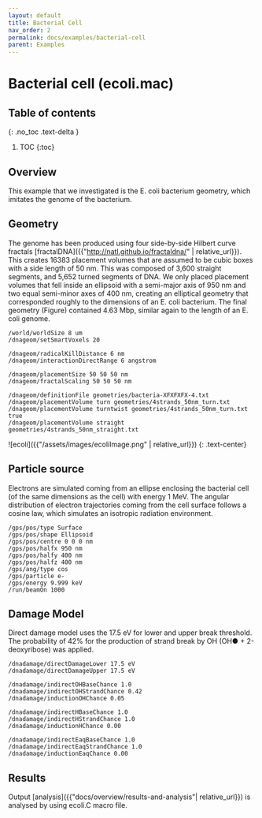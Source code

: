 ```yaml
---
layout: default
title: Bacterial Cell
nav_order: 2
permalink: docs/examples/bacterial-cell
parent: Examples
---
```


# Bacterial cell (ecoli.mac)

## Table of contents
{: .no_toc .text-delta }

1. TOC
{:toc}

## Overview
This example that we investigated is the E. coli bacterium geometry, which imitates the genome of the bacterium.

## Geometry
The genome has been produced using four side-by-side Hilbert curve fractals [fractalDNA]({{"http://natl.github.io/fractaldna/" | relative_url}}). This creates 16383 placement volumes that are assumed to be cubic boxes with a side length of 50 nm. This was composed of 3,600 straight segments, and 5,652 turned segments of DNA. We only placed placement volumes that fell inside an ellipsoid with a semi-major axis of 950 nm and two equal semi-minor axes of 400 nm, creating an elliptical geometry that corresponded roughly to the dimensions of an E. coli bacterium. The final geometry (Figure) contained 4.63 Mbp, similar again to the length of an E. coli genome. 


```
/world/worldSize 8 um
/dnageom/setSmartVoxels 20

/dnageom/radicalKillDistance 6 nm
/dnageom/interactionDirectRange 6 angstrom

/dnageom/placementSize 50 50 50 nm
/dnageom/fractalScaling 50 50 50 nm

/dnageom/definitionFile geometries/bacteria-XFXFXFX-4.txt
/dnageom/placementVolume turn geometries/4strands_50nm_turn.txt
/dnageom/placementVolume turntwist geometries/4strands_50nm_turn.txt true
/dnageom/placementVolume straight geometries/4strands_50nm_straight.txt
```

![ecoli]({{"/assets/images/ecoliImage.png" | relative_url}})
{: .text-center}

## Particle source
Electrons are simulated coming from an ellipse enclosing the bacterial cell (of the same dimensions as the cell) with energy 1 MeV. The angular distribution of electron trajectories coming from the cell surface follows a cosine law, which simulates an isotropic radiation environment.
```
/gps/pos/type Surface
/gps/pos/shape Ellipsoid
/gps/pos/centre 0 0 0 nm
/gps/pos/halfx 950 nm
/gps/pos/halfy 400 nm
/gps/pos/halfz 400 nm
/gps/ang/type cos
/gps/particle e-
/gps/energy 9.999 keV
/run/beamOn 1000
```
## Damage Model
Direct damage model uses the 17.5 eV for lower and upper break threshold. The probability of 42% for the production of strand break by OH (OH● + 2-deoxyribose) was applied.
```
/dnadamage/directDamageLower 17.5 eV
/dnadamage/directDamageUpper 17.5 eV

/dnadamage/indirectOHBaseChance 1.0
/dnadamage/indirectOHStrandChance 0.42
/dnadamage/inductionOHChance 0.05

/dnadamage/indirectHBaseChance 1.0
/dnadamage/indirectHStrandChance 1.0
/dnadamage/inductionHChance 0.00

/dnadamage/indirectEaqBaseChance 1.0
/dnadamage/indirectEaqStrandChance 1.0
/dnadamage/inductionEaqChance 0.00
```

## Results
Output [analysis]({{"docs/overview/results-and-analysis"| relative_url}}) is analysed by using ecoli.C macro file. 

